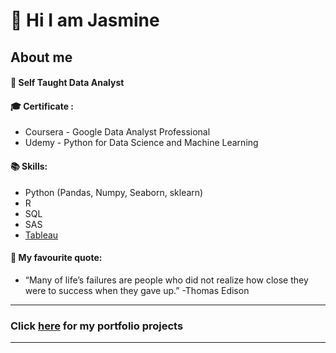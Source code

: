 # 👋 Hi I am Jasmine 

## About me


#### 🌱 Self Taught Data Analyst




#### 🎓 Certificate :  
* Coursera - Google Data Analyst Professional  
* Udemy - Python for Data Science and Machine Learning




#### 📚 Skills: 
* Python (Pandas, Numpy, Seaborn, sklearn)
* R
* SQL
* SAS
* [Tableau](https://public.tableau.com/app/profile/jasmineau)





#### 💪 My favourite quote: 

* “Many of life’s failures are people who did not realize how close they were to success when they gave up.”
 -Thomas Edison


***
### Click [here](https://github.com/jasmineau/Portfolio) for my portfolio projects
***
